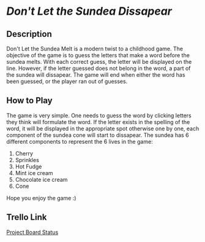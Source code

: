 # ***Don't Let the Sundea Dissapear*** 

## **Description**
Don't Let the Sundea Melt is a modern twist to a childhood game. The objective of the game is to guess the letters that make a word before the sundea melts. With each correct guess, the letter will be displayed on the line. However, if the letter guessed does not belong in the word, a part of the sundea will dissapear. The game will end when either the word has been guessed, or the player ran out of guesses. 

## **How to Play**
The game is very simple. One needs to guess the word by clicking letters they think will formulate the word. If the letter exists in the spelling of the word, it will be displayed in the appropriate spot otherwise one by one, each component of the sundea cone will start to dissapear. The sundea has 6 different components to represent the 6 lives in the game:
1. Cherry
2. Sprinkles
3. Hot Fudge
4. Mint ice cream
5. Chocolate ice cream
6. Cone

Hope you enjoy the game :)

## **Trello Link**
[Project Board Status](https://trello.com/invite/b/oARWz5b3/10f25b80180a7ebf8db8353a20e6cdd6/dont-let-the-sundea-dissapear)
